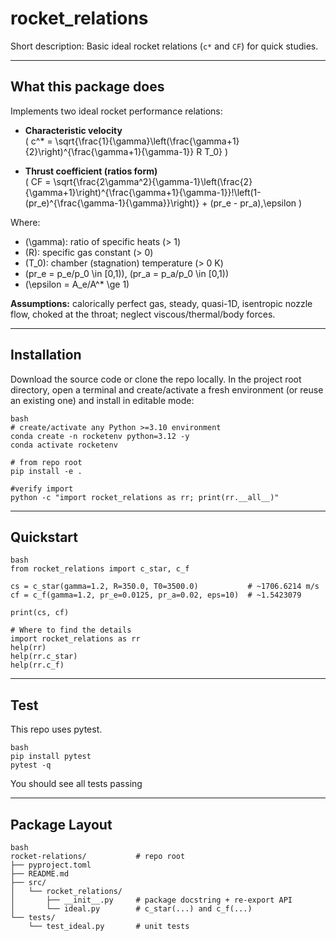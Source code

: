 # rocket_relations

Short description: Basic ideal rocket relations (`c*` and `CF`) for quick studies.

------------------------

## What this package does

Implements two ideal rocket performance relations:

- **Characteristic velocity**  
  \( c^* = \sqrt{\frac{1}{\gamma}\left(\frac{\gamma+1}{2}\right)^{\frac{\gamma+1}{\gamma-1}} R T_0} \)

- **Thrust coefficient (ratios form)**  
  \( CF = \sqrt{\frac{2\gamma^2}{\gamma-1}\left(\frac{2}{\gamma+1}\right)^{\frac{\gamma+1}{\gamma-1}}\!\left(1-(pr_e)^{\frac{\gamma-1}{\gamma}}\right)} + (pr_e - pr_a)\,\epsilon \)

Where:
- \(\gamma\): ratio of specific heats (> 1)  
- \(R\): specific gas constant (> 0)  
- \(T_0\): chamber (stagnation) temperature (> 0 K)  
- \(pr_e = p_e/p_0 \in [0,1)\), \(pr_a = p_a/p_0 \in [0,1)\)  
- \(\epsilon = A_e/A^* \ge 1\)

**Assumptions:** calorically perfect gas, steady, quasi-1D, isentropic nozzle flow, choked at the throat; neglect viscous/thermal/body forces.

------------------------

## Installation

Download the source code or clone the repo locally.
In the project root directory, open a terminal and create/activate
a fresh environment (or reuse an existing one) and install in editable mode:

```
bash
# create/activate any Python >=3.10 environment
conda create -n rocketenv python=3.12 -y
conda activate rocketenv

# from repo root
pip install -e .

#verify import
python -c "import rocket_relations as rr; print(rr.__all__)"
```
------------------------

## Quickstart

```
bash
from rocket_relations import c_star, c_f

cs = c_star(gamma=1.2, R=350.0, T0=3500.0)           # ~1706.6214 m/s
cf = c_f(gamma=1.2, pr_e=0.0125, pr_a=0.02, eps=10)  # ~1.5423079

print(cs, cf)

# Where to find the details
import rocket_relations as rr
help(rr)
help(rr.c_star)
help(rr.c_f)
```

------------------------

## Test

This repo uses pytest.

```
bash
pip install pytest
pytest -q
```

You should see all tests passing

------------------------

## Package Layout

```
bash
rocket-relations/           # repo root
├── pyproject.toml
├── README.md
├── src/
│   └── rocket_relations/
│       ├── __init__.py     # package docstring + re-export API
│       └── ideal.py        # c_star(...) and c_f(...)
└── tests/
    └── test_ideal.py       # unit tests
```







